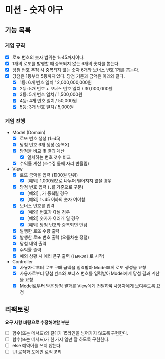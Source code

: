 # 미션 - 숫자 야구

## 기능 목록
### 게임 규칙
- [x] 로또 번호의 숫자 범위는 1~45까지이다.
- [x] 1개의 로또를 발행할 때 중복되지 않는 6개의 숫자를 뽑는다.
- [x] 당첨 번호 추첨 시 중복되지 않는 숫자 6개와 보너스 번호 1개를 뽑는다.
- [x] 당첨은 1등부터 5등까지 있다. 당첨 기준과 금액은 아래와 같다.
    - [x] 1등: 6개 번호 일치 / 2,000,000,000원
    - [x] 2등: 5개 번호 + 보너스 번호 일치 / 30,000,000원
    - [x] 3등: 5개 번호 일치 / 1,500,000원
    - [x] 4등: 4개 번호 일치 / 50,000원
    - [x] 5등: 3개 번호 일치 / 5,000원

### 게임 진행
- Model (Domain)
    - [x] 로또 번호 생성 (1~45)
    - [x] 당첨 번호 6개 생성 (중복X)
    - [x] 당첨을 비교 및 결과 계산
        - [x] 일치하는 번호 갯수 비교
    - [x] 수익률 계산 (소수점 둘째 자리 반올림)

- View
    - [x] 로또 금액을 입력 (1000원 단위)
        - [x] [예외] 1,000원으로 나누어 떨어지지 않을 경우
    - [x] 당첨 번호 입력 (`,`를 기준으로 구분)
        - [x] [예외] `,`가 중복될 경우
        - [x] [예외] 1~45 이하의 숫자 여야함
    - [x] 보너스 번호를 입력
        - [x] [예외] 번호가 아닐 경우
        - [x] [예외] 숫자가 여러개 일 경우
        - [x] [예외] 당첨 번호와 중복되면 안됨
    - [x] 발행한 로또 수량 출력
    - [x] 발행한 로또 번호 출력 (오름차순 정렬)
    - [x] 당첨 내역 출력
    - [x] 수익률 출력
    - [x] 예외 상황 시 에러 문구 출력 (`[ERROR]` 로 시작)

- Controller
    - [x] 사용자로부터 로또 구매 금액을 입력받아 Model에게 로또 생성을 요청
    - [x] 사용자로부터 당첨 번호와 보너스 번호를 입력받아 Model에게 당첨 결과 계산을 요청
    - [x] Model로부터 받은 당첨 결과를 View에게 전달하여 사용자에게 보여주도록 요청

## 리팩토링
**요구 사항 바탕으로 수정해야할 부분**
- [ ] 함수(또는 메서드)의 길이가 15라인을 넘어가지 않도록 구현한다.
- [ ] 함수(또는 메서드)가 한 가지 일만 잘 하도록 구현한다.
- [ ] else 예약어를 쓰지 않는다.
- [ ] UI 로직과 도메인 로직 분리